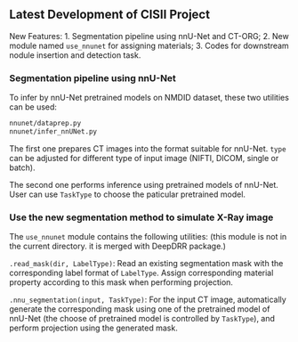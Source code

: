 ## Latest Development of CISII Project

New Features: 1. Segmentation pipeline using nnU-Net and CT-ORG; 2. New module named `use_nnunet` for assigning materials; 3. Codes for downstream nodule insertion and detection task.

### Segmentation pipeline using nnU-Net

To infer by nnU-Net pretrained models on NMDID dataset, these two utilities can be used:
```bash
nnunet/dataprep.py
nnunet/infer_nnUNet.py
```
The first one prepares CT images into the format suitable for nnU-Net. `type` can be adjusted for different type of input image (NIFTI, DICOM, single or batch).

The second one performs inference using pretrained models of nnU-Net. User can use `TaskType` to choose the paticular pretrained model.

### Use the new segmentation method to simulate X-Ray image

The `use_nnunet` module contains the following utilities: (this module is not in the current directory. it is merged with DeepDRR package.)

`.read_mask(dir, LabelType)`: Read an existing segmentation mask with the corresponding label format of `LabelType`. Assign corresponding material property according to this mask when performing projection.

`.nnu_segmentation(input, TaskType)`: For the input CT image, automatically generate the corresponding mask using one of the pretrained model of nnU-Net (the choose of pretrained model is controlled by `TaskType`), and perform projection using the generated mask.

